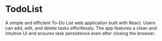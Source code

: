 # TodoList
A simple and efficient To-Do List web application built with React. Users can add, edit, and delete tasks effortlessly. The app features a clean and intuitive UI and ensures task persistence even after closing the browser.
